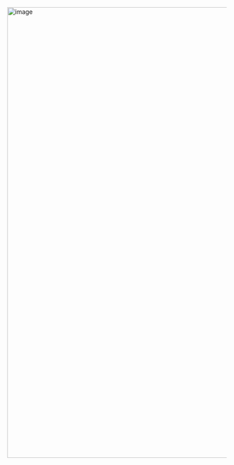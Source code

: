 <img width="598" height="1036" alt="image" src="https://github.com/user-attachments/assets/06eb18b5-ea4a-4229-931f-be8ac3f5d5e9" />
